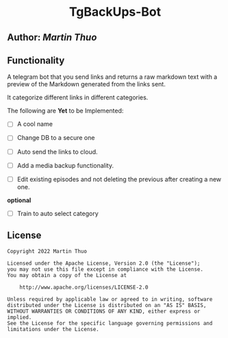 <h1 align='center'>TgBackUps-Bot</h1>

## Author: *Martin Thuo*

## Functionality

A telegram bot that you send links and returns a raw markdown text with a preview of the Markdown generated from the links sent.

It categorize different links in different categories.

The following are **Yet** to be Implemented:

- [ ] A cool name

- [ ] Change DB to a secure one

- [ ] Auto send the links to cloud.

- [ ] Add a media backup functionality.

- [ ] Edit existing episodes and not deleting the previous after creating a new one.

__optional__
- [ ] Train to auto select category


## License

    Copyright 2022 Martin Thuo

    Licensed under the Apache License, Version 2.0 (the "License");
    you may not use this file except in compliance with the License.
    You may obtain a copy of the License at

        http://www.apache.org/licenses/LICENSE-2.0

    Unless required by applicable law or agreed to in writing, software
    distributed under the License is distributed on an "AS IS" BASIS,
    WITHOUT WARRANTIES OR CONDITIONS OF ANY KIND, either express or implied.
    See the License for the specific language governing permissions and
    limitations under the License.
